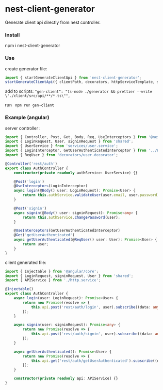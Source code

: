 # nest-client-generator
Generate client api directly from nest controller.

### Install
npm i nest-client-generator

### Use
create generator file:
```typescript
import { startGenerateClientApi } from 'nest-client-generator';
startGenerateClientApi({ clientPath, decorators, httpServiceTemplate, serverPath });
```
add to scripts:
```"gen-client": "ts-node ./generator && prettier --write \"./client/src/api/**/*.ts\"",```

run
``` npm run gen-client```

### Example (angular)
server controller :
```typescript
import { Controller, Post, Get, Body, Req, UseInterceptors } from '@nestjs/common';
import { LoginRequest, User, signinRequest } from 'shared';
import { UserService } from 'services/user.service';
import { LoginInterceptor, GetUserAuthenticatedInterceptor } from '../middlewares/login.middleware';
import { ReqUser } from 'decorators/user.decorator';

@Controller('rest/auth')
export class AuthController {
    constructor(private readonly authService: UserService) {}

    @Post('login')
    @UseInterceptors(LoginInterceptor)
    async login(@Body() user: LoginRequest): Promise<User> {
        return this.authService.validateUser(user.email, user.password);
    }

    @Post('signin')
    async signin(@Body() user: signinRequest): Promise<any> {
        return this.authService.changePassword(user);
    }

    @UseInterceptors(GetUserAuthenticatedInterceptor)
    @Get('getUserAuthenticated')
    async getUserAuthenticated(@ReqUser() user: User): Promise<User> {
        return user;
    }
}

```
client generated file:
```typescript
import { Injectable } from '@angular/core';
import { LoginRequest, signinRequest, User } from 'shared';
import { APIService } from './http.service';

@Injectable()
export class AuthController {
    async login(user: LoginRequest): Promise<User> {
        return new Promise(resolve => {
            this.api.post('rest/auth/login', user).subscribe((data: any) => resolve(new User(data)));
        });
    }

    async signin(user: signinRequest): Promise<any> {
        return new Promise(resolve => {
            this.api.post('rest/auth/signin', user).subscribe((data: any) => resolve(data));
        });
    }

    async getUserAuthenticated(): Promise<User> {
        return new Promise(resolve => {
            this.api.get('rest/auth/getUserAuthenticated').subscribe((data: any) => resolve(new User(data)));
        });
    }

    constructor(private readonly api: APIService) {}
}

```
